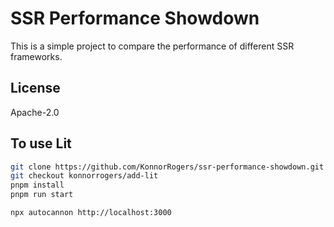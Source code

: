 # SSR Performance Showdown

This is a simple project to compare the performance of different SSR frameworks.

## License

Apache-2.0

## To use Lit

```bash
git clone https://github.com/KonnorRogers/ssr-performance-showdown.git
git checkout konnorrogers/add-lit
pnpm install
pnpm run start

npx autocannon http://localhost:3000
```
